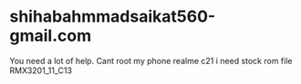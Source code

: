 # shihabahmmadsaikat560-gmail.com
You need a lot of help. Cant root my phone realme c21 i need stock rom file RMX3201_11_C13
